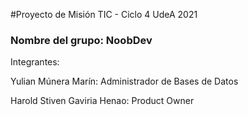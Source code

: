 #Proyecto de Misión TIC - Ciclo 4 UdeA 2021

### Nombre del grupo: NoobDev

Integrantes:

Yulian Múnera Marín: Administrador de Bases de Datos


Harold Stiven Gaviria Henao: Product Owner
